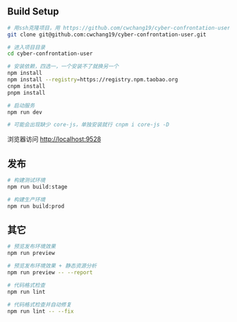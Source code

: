 ## Build Setup

```bash
# 用ssh克隆项目，用 https://github.com/cwchang19/cyber-confrontation-user.git 克隆的话推送不稳定，常常会超时
git clone git@github.com:cwchang19/cyber-confrontation-user.git

# 进入项目目录
cd cyber-confrontation-user

# 安装依赖，四选一，一个安装不了就换另一个
npm install
npm install --registry=https://registry.npm.taobao.org
cnpm install
pnpm install

# 启动服务
npm run dev

# 可能会出现缺少 core-js，单独安装就行 cnpm i core-js -D
```

浏览器访问 [http://localhost:9528](http://localhost:9528)

## 发布

```bash
# 构建测试环境
npm run build:stage

# 构建生产环境
npm run build:prod
```

## 其它

```bash
# 预览发布环境效果
npm run preview

# 预览发布环境效果 + 静态资源分析
npm run preview -- --report

# 代码格式检查
npm run lint

# 代码格式检查并自动修复
npm run lint -- --fix
```